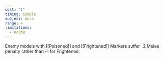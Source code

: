 ```yaml
---
cost: "1"
timing: Simple
subject: Aura
range: ∞
limitations:
  - noBtB
---
```

Enemy models with [[Poisoned]] and [[Frightened]] Markers suffer -2 Melee penalty rather than -1 for Frightened.